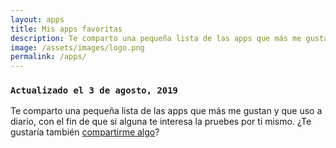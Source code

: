```yaml
---
layout: apps
title: Mis apps favoritas
description: Te comparto una pequeña lista de las apps que más me gustan y que uso a diario, con el fin de que si alguna te interesa la pruebes por ti mismo. ¿Te gustaría también compartirme algo?
image: /assets/images/logo.png
permalink: /apps/
---
```


<div class="card last-updated mt-3 text-center">
<div class="card-body">
<h3 class="card-text">
<code>Actualizado el 3 de agosto, 2019</code>
</h3>
</div>
</div>

Te comparto una pequeña lista de las apps que más me gustan y que uso a diario, con el fin de que si alguna te interesa la pruebes por ti mismo. ¿Te gustaría también [compartirme algo][1]?

[1]: /contacto/
